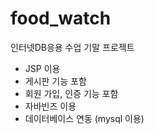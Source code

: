# food_watch

인터넷DB응용 수업 기말 프로젝트
* JSP 이용
* 게시판 기능 포함
* 회원 가입, 인증 기능 포함
* 자바빈즈 이용
* 데이터베이스 연동 (mysql 이용)
